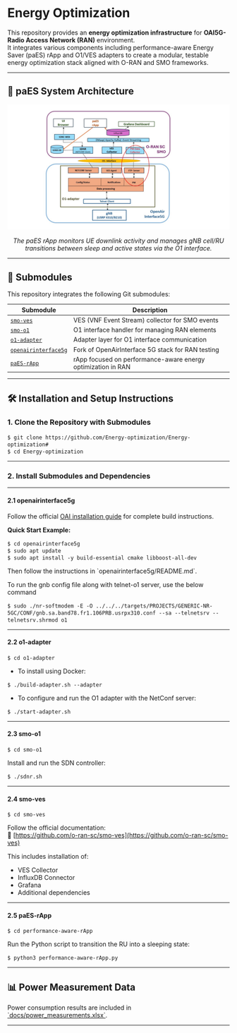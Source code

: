 # Energy Optimization

This repository provides an **energy optimization infrastructure** for **OAI5G-Radio Access Network (RAN)** environment.  
It integrates various components including performance-aware Energy Saver (paES) rApp and O1/VES adapters to create a modular, testable energy optimization stack aligned with O-RAN and SMO frameworks.

---
## 🧱 paES System Architecture

<p align="center">
  <img src="docs/paES_architecture.jpg" alt="Energy optimization using paES rApp" width="800"/>
</p>

<p align="center">
  <em>The paES rApp monitors UE downlink activity and manages gNB cell/RU transitions between sleep and active states via the O1 interface.</em>
</p>

---
## 📂 Submodules

This repository integrates the following Git submodules:

| Submodule | Description |
|----------|-------------|
| [`smo-ves`](https://github.com/Energy-optimization/smo-ves.git) | VES (VNF Event Stream) collector for SMO events |
| [`smo-o1`](https://github.com/Energy-optimization/smo-o1.git) | O1 interface handler for managing RAN elements |
| [`o1-adapter`](https://github.com/Energy-optimization/o1-adapter.git) | Adapter layer for O1 interface communication |
| [`openairinterface5g`](https://github.com/Energy-optimization/openairinterface5g) | Fork of OpenAirInterface 5G stack for RAN testing |
| [`paES-rApp`](https://github.com/Energy-optimization/performance-aware-rApp.git) | rApp focused on performance-aware energy optimization in RAN |

---

## 🛠️ Installation and Setup Instructions

### 1. Clone the Repository with Submodules
```
$ git clone https://github.com/Energy-optimization/Energy-optimization#
$ cd Energy-optimization
```

---

### 2. Install Submodules and Dependencies

---

#### 2.1 openairinterface5g

Follow the official [OAI installation guide](https://gitlab.eurecom.fr/oai/openairinterface5g) for complete build instructions.

**Quick Start Example:**
```
$ cd openairinterface5g
$ sudo apt update
$ sudo apt install -y build-essential cmake libboost-all-dev
```
Then follow the instructions in \`openairinterface5g/README.md\`.

To run the gnb config file along with telnet-o1 server, use the below command
```
$ sudo ./nr-softmodem -E -O ../../../targets/PROJECTS/GENERIC-NR-5GC/CONF/gnb.sa.band78.fr1.106PRB.usrpx310.conf --sa --telnetsrv --telnetsrv.shrmod o1
```
---

#### 2.2 o1-adapter
```
$ cd o1-adapter
```
- To install using Docker:
```
$ ./build-adapter.sh --adapter
```
- To configure and run the O1 adapter with the NetConf server:
```
$ ./start-adapter.sh
```
---

#### 2.3 smo-o1

```
$ cd smo-o1
```

Install and run the SDN controller:
```
$ ./sdnr.sh
```
---

#### 2.4 smo-ves
```
$ cd smo-ves
```
Follow the official documentation:  
📎 [https://github.com/o-ran-sc/smo-ves](https://github.com/o-ran-sc/smo-ves)

This includes installation of:
- VES Collector
- InfluxDB Connector
- Grafana
- Additional dependencies

---

#### 2.5 paES-rApp
```
$ cd performance-aware-rApp
```
Run the Python script to transition the RU into a sleeping state:
```
$ python3 performance-aware-rApp.py
```
---

## 📊 Power Measurement Data

Power consumption results are included in [\`docs/power_measurements.xlsx\`](docs/power_measurements.xlsx).

---





